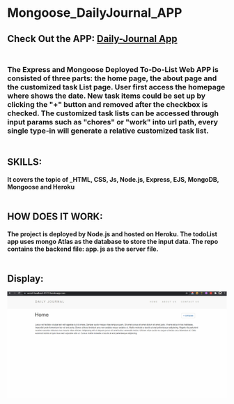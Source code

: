 # Mongoose_DailyJournal_APP




## Check Out the APP: [Daily-Journal App](https://secret-headland-41731.herokuapp.com/)<br/><br/>

### The Express and Mongoose Deployed To-Do-List Web APP is consisted of three parts: the home page, the about page and the customized task List page. User first access the homepage where shows the date. New task items could be set up by clicking the "+" button and removed after the checkbox is checked.  The customized task lists can be accessed through input params such as "chores" or "work" into url path, every single type-in will generate a relative customized task list.</br></br>

## SKILLS:
#### It covers the topic of **_HTML, CSS, Js, Node.js, Express, EJS, MongoDB, Mongoose and Heroku**<br/><br/>


## HOW DOES IT WORK:
#### The project is deployed by Node.js and hosted on Heroku. The todoList app uses mongo Atlas as the database to store the input data.   The repo contains the backend file: app. js as the server file. <br/><br/> 

## Display:<br/>

![Farmers Market Finder Demo](gif/Journal.gif)
